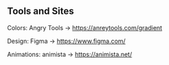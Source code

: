 ## Tools and Sites

Colors: Angry Tools -> https://anreytools.com/gradient

Design: Figma -> https://www.figma.com/

Animations: animista -> https://animista.net/
